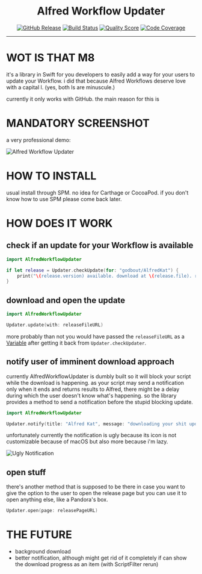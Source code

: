 <h1 align="center">Alfred Workflow Updater</h1>

<p align="center">
    <a href="https://github.com/godbout/AlfredWorkflowUpdater/releases"><img src="https://img.shields.io/github/release/godbout/AlfredWorkflowUpdater.svg" alt="GitHub Release"></a>
    <a href="https://github.com/godbout/AlfredWorkflowUpdater/actions"><img src="https://img.shields.io/github/workflow/status/godbout/AlfredWorkflowUpdater/tests%20and%20coverage" alt="Build Status"></a>
    <a href="https://app.codacy.com/gh/godbout/AlfredWorkflowUpdater"><img src="https://img.shields.io/codacy/grade/653415cfb541446f82e2f5dd84f56f16" alt="Quality Score"></a>
    <a href="https://codecov.io/gh/godbout/AlfredWorkflowUpdater"><img src="https://img.shields.io/codecov/c/gh/godbout/AlfredWorkflowUpdater" alt="Code Coverage"></a>
</p>

___

# WOT IS THAT M8

it's a library in Swift for you developers to easily add a way for your users to update your Workflow. i did that because Alfred Workflows deserve love with a capital l. (yes, both ls are minuscule.)

currently it only works with GitHub. the main reason for this is

# MANDATORY SCREENSHOT

a very professional demo:

![Alfred Workflow Updater](https://github.com/godbout/AlfredWorkflowUpdater/blob/media/AlfredWorkflowUpdater.gif "Alfred Workflow Updater")

# HOW TO INSTALL

usual install through SPM. no idea for Carthage or CocoaPod. if you don't know how to use SPM please come back later.

# HOW DOES IT WORK

## check if an update for your Workflow is available

```swift
import AlfredWorkflowUpdater

if let release = Updater.checkUpdate(for: "godbout/AlfredKat") {
    print("\(release.version) available. download at \(release.file). release page at \(release.page)")
}
```

## download and open the update

```swift
import AlfredWorkflowUpdater

Updater.update(with: releaseFileURL)
```

more probably than not you would have passed the `releaseFileURL` as a [Variable](https://www.alfredapp.com/help/workflows/inputs/script-filter/json/#variables) after getting it back from `Updater.checkUpdater`.

## notify user of imminent download approach

currently AlfredWorkflowUpdater is dumbly built so it will block your script while the download is happening. as your script may send a notification only when it ends and returns results to Alfred, there might be a delay during which the user doesn't know what's happening. so the library provides a method to send a notification before the stupid blocking update.

```swift
import AlfredWorkflowUpdater

Updater.notify(title: "Alfred Kat", message: "downloading your shit update...")
```

unfortunately currently the notification is ugly because its icon is not customizable because of macOS but also more because i'm lazy.

![Ugly Notification](https://github.com/godbout/AlfredWorkflowUpdater/blob/media/UglyNotification.gif "Ugly Notification")

## open stuff

there's another method that is supposed to be there in case you want to give the option to the user to open the release page but you can use it to open anything else, like a Pandora's box. 

```swift
Updater.open(page: releasePageURL)
```

# THE FUTURE

* background download
* better notification, although might get rid of it completely if can show the download progress as an item (with ScriptFilter rerun) 
